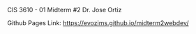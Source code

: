 CIS 3610 - 01 Midterm #2 
Dr. Jose Ortiz

Github Pages Link: https://evozims.github.io/midterm2webdev/
